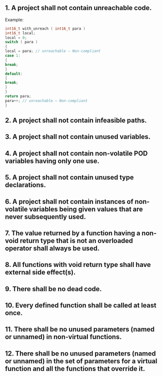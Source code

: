 
##  1. A project shall not contain unreachable code. 
Example:
```cpp
int16_t with_unreach ( int16_t para )
int16_t local;
local = 0;
switch ( para )
{
local = para; // unreachable – Non-compliant
case 1:
{
break;
}
default:
{
break;
}
}
return para;
para++; // unreachable – Non-compliant
}
```
##  2. A project shall not contain infeasible paths.
##  3. A project shall not contain unused variables.
##  4. A project shall not contain non-volatile POD variables having only one use.
##  5. A project shall not contain unused type declarations.
##  6. A project shall not contain instances of non-volatile variables being given values that are never subsequently used.
##  7. The value returned by a function having a non-void return type that is not an overloaded operator shall always be used.
##  8. All functions with void return type shall have external side effect(s).
##  9. There shall be no dead code.
##  10. Every defined function shall be called at least once.
##  11. There shall be no unused parameters (named or unnamed) in non-virtual functions.
##  12. There shall be no unused parameters (named or unnamed) in the set of parameters for a virtual function and all the functions that override it.


